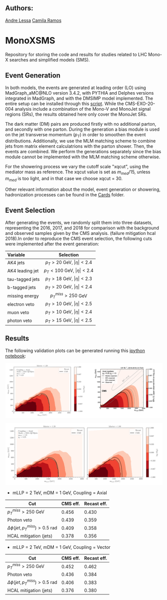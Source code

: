 ## Authors: ##
[Andre Lessa](mailto:andre.lessa@ufabc.edu.br)
[Camila Ramos](mailto:ramos.camila@aluno.ufabc.edu.br)

# MonoXSMS

Repository for storing the code and results for studies related to LHC Mono-X searches and simplified models (SMS).


## Event Generation ##

In both models, the events are generated at leading order (LO) using MadGraph_aMC@NLO version 3.4.2, with PYTHIA and Delphes versions integrated in MadGraph, and with the DMSIMP model implemented. The entire setup can be installed through this [script](../../installer.sh). While the CMS-EXO-20-004 analysis include a combination of the Mono-V and MonoJet signal regions (SRs), the results obtained here only cover the MonoJet SRs.

The dark matter (DM) pairs are produced firstly with no additional parton, and secondly with one parton. During the generation a bias module is used on the jet transverse momentum ($p_{T}$) in order to smoothen the event distributions. Additionally, we use the MLM matching scheme to combine jets from matrix element calculatrions with the parton shower. Then, the events are combined. We perform the generations separately since the bias module cannot be implemented with the MLM matching scheme otherwise.

For the showering process we vary the cutoff scale "xqcut", using the mediator mass as reference. The xqcut value is set as $m_{med}/15$, unless $m_{med}$ is too light, and in that case we choose xqcut = $30$. 



Other relevant information about the model, event generation or showering, hadronization processes can be found in the [Cards](../../Cards/) folder.

## Event Selection ##

After generating the events, we randomly split them into three datasets, representing the 2016, 2017, and 2018 for comparison with the background and observed samples given by the CMS analysis. (failure mitigation hcal 2018).In order to reproduce the CMS event selection, the following cuts were implemented after the event generation:

| Variable 	  | 		Selection		|
| :------------- | :---------------------------------: |
|AK4 jets	| $p_{T} > 20$ GeV,  $\|\eta\| < 2.4$  |
|AK4 leading jet| $p_{T} < 100$ GeV, $\|\eta\| < 2.4$ |
|tau-tagged jets| $p_{T} > 18$ GeV, $\|\eta\| < 2.3$  |
|b-tagged jets	| $p_{T} > 20$ GeV, $\|\eta\| < 2.4$  |
|missing energy | $p_{T}^{miss} > 250$ GeV	    |
| electron veto | $p_{T} > 10$ GeV, $\|\eta\| < 2.5$  |
| muon veto     | $p_{T} > 10$ GeV, $\|\eta\| < 2.4$  |
| photon veto   | $p_{T} > 15$ GeV, $\|\eta\| < 2.5$  |






## Results ##

The following validation plots can be generated running this [ipython notebook](../../notebooks/plotValidation-Axial.ipynb):


![Alt text](../../notebooks/cms-exo-20-004-axial.png "Exclusion curve")

![Alt text](../../notebooks/cms-exo-20-004-axial-comp.png?raw=true "Comparison exclusion curve")


 * mLLP = 2 TeV, mDM = 1 GeV, Coupling = Axial
 
  | Cut         | CMS eff.        | Recast eff.| 
  | ----------------------- | ----------------- | ------------- | 
  | $p_{T}^{miss} > 250$ GeV |      0.456      |   0.430    | 
  |       Photon veto       |      0.439      |   0.359    |
  | $\Delta \phi (jet, p_{T}^{miss}) > 0.5$ rad |      0.409      |   0.358    |
  |   HCAL mitigation (jets)     |    0.378      |   0.356    |
  
  * mLLP = 2 TeV, mDM = 1 GeV, Coupling = Vector
 
  | Cut         | CMS eff.        | Recast eff.| 
  | ----------------------- | ----------------- | ------------- | 
  | $p_{T}^{miss} > 250$ GeV |      0.452      |   0.462    | 
  |       Photon veto       |      0.436      |   0.384    |
  | $\Delta \phi (jet, p_{T}^{miss}) > 0.5$ rad |      0.406      |   0.383    |
  |   HCAL mitigation (jets)     |    0.376      |   0.380    |
